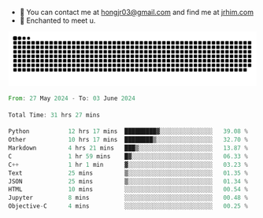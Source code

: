- 📧 You can contact me at hongjr03@gmail.com and find me at [jrhim.com](https://jrhim.com/)
- 💜 Enchanted to meet u.

![snake_animation](https://raw.githubusercontent.com/hongjr03/hongjr03/output/github-contribution-grid-snake.svg)

<!--START_SECTION:waka-->

```rust
From: 27 May 2024 - To: 03 June 2024

Total Time: 31 hrs 27 mins

Python           12 hrs 17 mins  █████████▓░░░░░░░░░░░░░░░   39.08 %
Other            10 hrs 17 mins  ████████▒░░░░░░░░░░░░░░░░   32.70 %
Markdown         4 hrs 21 mins   ███▒░░░░░░░░░░░░░░░░░░░░░   13.87 %
C                1 hr 59 mins    █▓░░░░░░░░░░░░░░░░░░░░░░░   06.33 %
C++              1 hr 1 min      ▓░░░░░░░░░░░░░░░░░░░░░░░░   03.23 %
Text             25 mins         ▒░░░░░░░░░░░░░░░░░░░░░░░░   01.35 %
JSON             25 mins         ▒░░░░░░░░░░░░░░░░░░░░░░░░   01.34 %
HTML             10 mins         ░░░░░░░░░░░░░░░░░░░░░░░░░   00.54 %
Jupyter          8 mins          ░░░░░░░░░░░░░░░░░░░░░░░░░   00.48 %
Objective-C      4 mins          ░░░░░░░░░░░░░░░░░░░░░░░░░   00.25 %
```

<!--END_SECTION:waka-->
